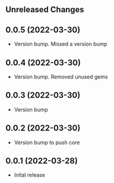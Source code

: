 Unreleased Changes
------------------

0.0.5 (2022-03-30)
------------------

* Version bump. Missed a version bump

0.0.4 (2022-03-30)
------------------

* Version bump. Removed unused gems

0.0.3 (2022-03-30)
------------------

* Version bump

0.0.2 (2022-03-30)
------------------

* Version bump to push core

0.0.1 (2022-03-28)
------------------

* Inital release
